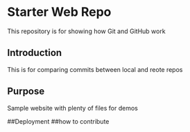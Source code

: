 # Starter Web Repo

This repository is for showing how Git and GitHub work

## Introduction
This is for comparing commits between local and reote repos
## Purpose

Sample website with plenty of files for demos

##Deployment
##how to contribute
